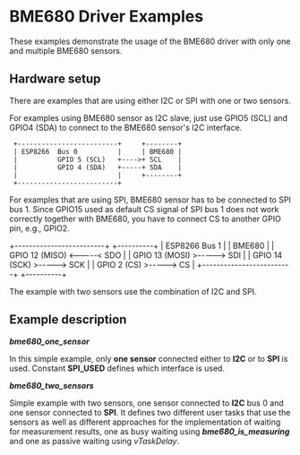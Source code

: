 # BME680 Driver Examples

These examples demonstrate the usage of the BME680 driver with only one and multiple BME680 sensors.

## Hardware setup

There are examples that are using either I2C or SPI with one or two sensors.

For examples using BME680 sensor as I2C slave, just use GPIO5 (SCL) and GPIO4 (SDA) to connect to the BME680 sensor's I2C interface. 

```
 +-------------------------+     +--------+
 | ESP8266  Bus 0          |     | BME680 |
 |          GPIO 5 (SCL)   +---->+ SCL    |
 |          GPIO 4 (SDA)   +-----+ SDA    |
 |                         |     +--------+
 +-------------------------+
```

For examples that are using SPI, BME680 sensor has to be connected to SPI bus 1.  Since GPIO15 used as default CS signal of SPI bus 1 does not work correctly together with BME680, you have to connect CS to another GPIO pin, e.g., GPIO2.

 +-------------------------+     +----------+
 | ESP8266  Bus 1          |     | BME680   |
 |          GPIO 12 (MISO) <-----< SDO      |
 |          GPIO 13 (MOSI) >-----> SDI      |
 |          GPIO 14 (SCK)  >-----> SCK      |
 |          GPIO 2  (CS)   >-----> CS       |
 +-------------------------+     +----------+

The example with two sensors use the combination of I2C and SPI.

## Example description

__*bme680_one_sensor*__

In this simple example, only **one sensor** connected either to **I2C** or to **SPI** is used. Constant **SPI_USED** defines which interface is used.

__*bme680_two_sensors*__

Simple example with two sensors, one sensor connected to **I2C** bus 0 and one sensor connected to **SPI**. It defines two different user tasks that use the sensors as well as different approaches for the implementation of waiting for measurement results, one as busy waiting using **_bme680_is_measuring_** and one as passive waiting using *vTaskDelay*.
